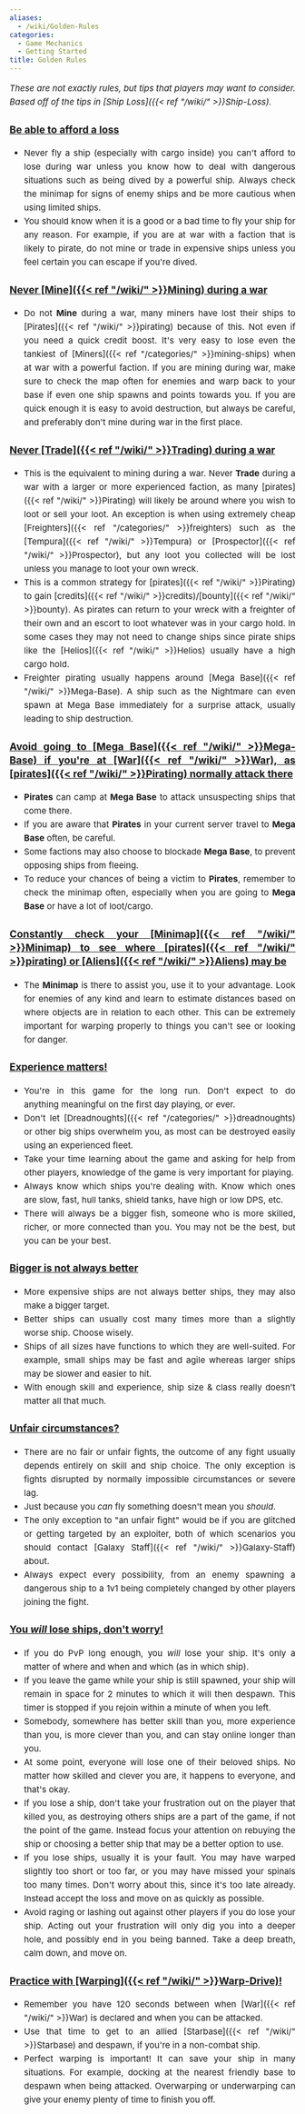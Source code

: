 ```yaml
---
aliases:
  - /wiki/Golden-Rules
categories:
  - Game Mechanics
  - Getting Started
title: Golden Rules
---
```


<div class="cardcontainer" style="font-size: 15px; line-height: 24px;" align="justify">

_These are not exactly rules, but tips that players may want to consider. Based off of the tips in [Ship Loss]({{< ref "/wiki/" >}}Ship-Loss)._

### <u>Be able to afford a loss</u>

- Never fly a ship (especially with cargo inside) you can't afford to lose during war unless you know how to deal with dangerous situations such as being dived by a powerful ship. Always check the minimap for signs of enemy ships and be more cautious when using limited ships.
- You should know when it is a good or a bad time to fly your ship for any reason. For example, if you are at war with a faction that is likely to pirate, do not mine or trade in expensive ships unless you feel certain you can escape if you're dived.

### <u>Never [Mine]({{< ref "/wiki/" >}}Mining) during a war</u>

- Do not **Mine** during a war, many miners have lost their ships to [Pirates]({{< ref "/wiki/" >}}pirating) because of this. Not even if you need a quick credit boost. It's very easy to lose even the tankiest of [Miners]({{< ref "/categories/" >}}mining-ships) when at war with a powerful faction. If you are mining during war, make sure to check the map often for enemies and warp back to your base if even one ship spawns and points towards you. If you are quick enough it is easy to avoid destruction, but always be careful, and preferably don't mine during war in the first place.

### <u>Never [Trade]({{< ref "/wiki/" >}}Trading) during a war</u>

- This is the equivalent to mining during a war. Never **Trade** during a war with a larger or more experienced faction, as many [pirates]({{< ref "/wiki/" >}}Pirating) will likely be around where you wish to loot or sell your loot. An exception is when using extremely cheap [Freighters]({{< ref "/categories/" >}}freighters) such as the [Tempura]({{< ref "/wiki/" >}}Tempura) or [Prospector]({{< ref "/wiki/" >}}Prospector), but any loot you collected will be lost unless you manage to loot your own wreck.
- This is a common strategy for [pirates]({{< ref "/wiki/" >}}Pirating) to gain [credits]({{< ref "/wiki/" >}}credits)/[bounty]({{< ref "/wiki/" >}}bounty). As pirates can return to your wreck with a freighter of their own and an escort to loot whatever was in your cargo hold. In some cases they may not need to change ships since pirate ships like the [Helios]({{< ref "/wiki/" >}}Helios) usually have a high cargo hold.
- Freighter pirating usually happens around [Mega Base]({{< ref "/wiki/" >}}Mega-Base). A ship such as the Nightmare can even spawn at Mega Base immediately for a surprise attack, usually leading to ship destruction.

### <u>Avoid going to [Mega Base]({{< ref "/wiki/" >}}Mega-Base) if you're at [War]({{< ref "/wiki/" >}}War), as [pirates]({{< ref "/wiki/" >}}Pirating) normally attack there</u>

- **Pirates** can camp at **Mega Base** to attack unsuspecting ships that come there.
- If you are aware that **Pirates** in your current server travel to **Mega Base** often, be careful.
- Some factions may also choose to blockade **Mega Base**, to prevent opposing ships from fleeing.
- To reduce your chances of being a victim to **Pirates**, remember to check the minimap often, especially when you are going to **Mega Base** or have a lot of loot/cargo.

### <u>Constantly check your [Minimap]({{< ref "/wiki/" >}}Minimap) to see where [pirates]({{< ref "/wiki/" >}}pirating) or [Aliens]({{< ref "/wiki/" >}}Aliens) may be</u>

- The **Minimap** is there to assist you, use it to your advantage. Look for enemies of any kind and learn to estimate distances based on where objects are in relation to each other. This can be extremely important for warping properly to things you can't see or looking for danger.

### <u>Experience matters!</u>

- You're in this game for the long run. Don't expect to do anything meaningful on the first day playing, or ever.
- Don't let [Dreadnoughts]({{< ref "/categories/" >}}dreadnoughts) or other big ships overwhelm you, as most can be destroyed easily using an experienced fleet.
- Take your time learning about the game and asking for help from other players, knowledge of the game is very important for playing.
- Always know which ships you're dealing with. Know which ones are slow, fast, hull tanks, shield tanks, have high or low DPS, etc.
- There will always be a bigger fish, someone who is more skilled, richer, or more connected than you. You may not be the best, but you can be your best.

### <u>Bigger is not always better</u>

- More expensive ships are not always better ships, they may also make a bigger target.
- Better ships can usually cost many times more than a slightly worse ship. Choose wisely.
- Ships of all sizes have functions to which they are well-suited. For example, small ships may be fast and agile whereas larger ships may be slower and easier to hit.
- With enough skill and experience, ship size & class really doesn't matter all that much.

### <u>Unfair circumstances?</u>

- There are no fair or unfair fights, the outcome of any fight usually depends entirely on skill and ship choice. The only exception is fights disrupted by normally impossible circumstances or severe lag.
- Just because you *can* fly something doesn't mean you *should*.
- The only exception to "an unfair fight" would be if you are glitched or getting targeted by an exploiter, both of which scenarios you should contact [Galaxy Staff]({{< ref "/wiki/" >}}Galaxy-Staff) about.
- Always expect every possibility, from an enemy spawning a dangerous ship to a 1v1 being completely changed by other players joining the fight.

### <u>You **_will_** lose ships, don't worry!</u>

- If you do PvP long enough, you *will* lose your ship. It's only a matter of where and when and which (as in which ship).
- If you leave the game while your ship is still spawned, your ship will remain in space for 2 minutes to which it will then despawn. This timer is stopped if you rejoin within a minute of when you left.
- Somebody, somewhere has better skill than you, more experience than you, is more clever than you, and can stay online longer than you.
- At some point, everyone will lose one of their beloved ships. No matter how skilled and clever you are, it happens to everyone, and that's okay.
- If you lose a ship, don't take your frustration out on the player that killed you, as destroying others ships are a part of the game, if not the point of the game. Instead focus your attention on rebuying the ship or choosing a better ship that may be a better option to use.
- If you lose ships, usually it is your fault. You may have warped slightly too short or too far, or you may have missed your spinals too many times. Don't worry about this, since it's too late already. Instead accept the loss and move on as quickly as possible.
- Avoid raging or lashing out against other players if you do lose your ship. Acting out your frustration will only dig you into a deeper hole, and possibly end in you being banned. Take a deep breath, calm down, and move on.

### <u>Practice with [Warping]({{< ref "/wiki/" >}}Warp-Drive)!</u>

- Remember you have 120 seconds between when [War]({{< ref "/wiki/" >}}War) is declared and when you can be attacked.
- Use that time to get to an allied [Starbase]({{< ref "/wiki/" >}}Starbase) and despawn, if you're in a non-combat ship.
- Perfect warping is important! It can save your ship in many situations. For example, docking at the nearest friendly base to despawn when being attacked. Overwarping or underwarping can give your enemy plenty of time to finish you off.
